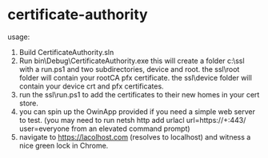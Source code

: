 # certificate-authority

usage:
1. Build CertificateAuthority.sln
2. Run bin\Debug\CertificateAuthority.exe
  this will create a folder c:\ssl with a run.ps1 and two subdirectories, device and root.
  the ssl\root folder will contain your rootCA pfx certificate.
  the ssl\device folder will contain your device crt and pfx certificates.
3. run the ssl\run.ps1 to add the certificates to their new homes in your cert store.
4. you can spin up the OwinApp provided if you need a simple web server to test.
  (you may need to run netsh http add urlacl url=https://+:443/ user=everyone from an elevated command prompt)
5. navigate to https://lacolhost.com (resolves to localhost) and witness a nice green lock in Chrome.
